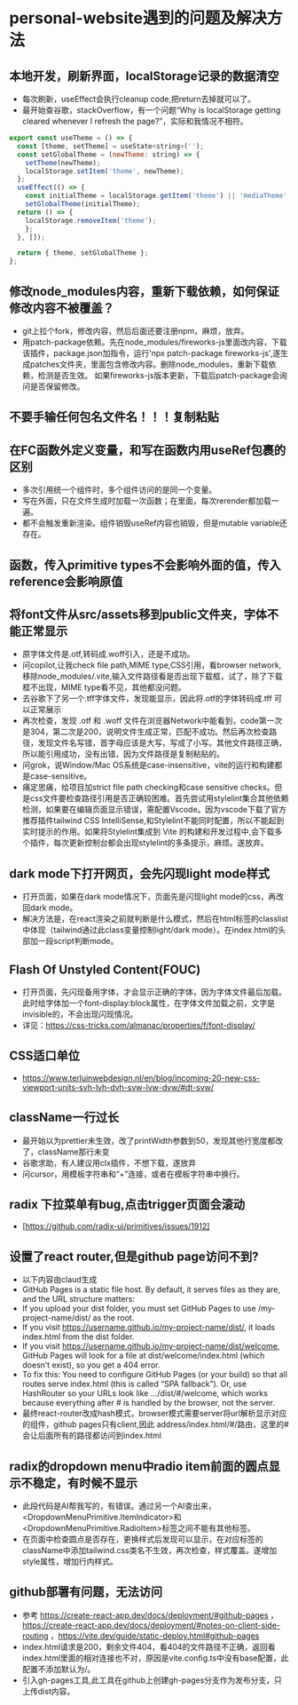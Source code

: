 # personal-website遇到的问题及解决方法

## 本地开发，刷新界面，localStorage记录的数据清空

* 每次刷新，useEffect会执行cleanup code,把return去掉就可以了。
* 最开始查谷歌，stackOverflow，有一个问题“Why is localStorage getting cleared whenever I refresh the page?”，实际和我情况不相符。

```javascript
export const useTheme = () => {
  const [theme, setTheme] = useState<string>('');
  const setGlobalTheme = (newTheme: string) => {
    setTheme(newTheme);
    localStorage.setItem('theme', newTheme);
  };
  useEffect(() => {
    const initialTheme = localStorage.getItem('theme') || 'mediaTheme';
    setGlobalTheme(initialTheme);
  return () => {
    localStorage.removeItem('theme');
    };
  }, []);

  return { theme, setGlobalTheme };
};
```

## 修改node_modules内容，重新下载依赖，如何保证修改内容不被覆盖？

* git上拉个fork，修改内容，然后后面还要注册npm，麻烦，放弃。
* 用patch-package依赖。先在node_modules/fireworks-js里面改内容，下载该插件，package.json加指令，运行'npx patch-package fireworks-js',遂生成patches文件夹，里面包含修改内容。删除node_modules，重新下载依赖，检测是否生效。 如果fireworks-js版本更新，下载后patch-package会询问是否保留修改。

## 不要手输任何包名文件名！！！复制粘贴

## 在FC函数外定义变量，和写在函数内用useRef包裹的区别

* 多次引用统一个组件时，多个组件访问的是同一个变量。
* 写在外面，只在文件生成时加载一次函数；在里面，每次rerender都加载一遍。
* 都不会触发重新渲染。组件销毁useRef内容也销毁，但是mutable variable还存在。

## 函数，传入primitive types不会影响外面的值，传入reference会影响原值

## 将font文件从src/assets移到public文件夹，字体不能正常显示

* 原字体文件是.otf,转码成.woff引入，还是不成功。
* 问copilot,让我check file path,MIME type,CSS引用，看browser network,移除node_modules/.vite,输入文件路径看是否出现下载框，试了，除了下载框不出现，MIME type看不见，其他都没问题。
* 去谷歌下了另一个.tff字体文件，发现能显示，因此将.otf的字体转码成.tff 可以正常展示
* 再次检查，发现 .otf 和 .woff 文件在浏览器Network中能看到，code第一次是304，第二次是200，说明文件生成正常，匹配不成功。然后再次检查路径，发现文件名写错，首字母应该是大写，写成了小写。其他文件路径正确，所以能引用成功，没有出错，因为文件路径是复制粘贴的。
* 问grok，说Window/Mac OS系统是case-insensitive，vite的运行和构建都是case-sensitive。
* 痛定思痛，给项目加strict file path checking和case sensitive checks。但是css文件要检查路径引用是否正确较困难。首先尝试用stylelint集合其他依赖检测，如果要在编辑页面显示错误，需配置Vscode。因为vscode下载了官方推荐插件tailwind CSS IntelliSense,和Stylelint不能同时配置，所以不能起到实时提示的作用。如果将Stylelint集成到 Vite 的构建和开发过程中,会下载多个插件，每次更新控制台都会出现stylelint的多条提示，麻烦。遂放弃。

## dark mode下打开网页，会先闪现light mode样式

* 打开页面，如果在dark mode情况下，页面先是闪现light mode的css，再改回dark mode。
* 解决方法是，在react渲染之前就判断是什么模式，然后在html标签的classlist中体现（tailwind通过此class变量控制light/dark mode）。在index.html的头部加一段script判断mode。

## Flash Of Unstyled Content(FOUC)

* 打开页面，先闪现备用字体，才会显示正确的字体，因为字体文件最后加载。此时给字体加一个font-display:block属性，在字体文件加载之前，文字是invisible的，不会出现闪现情况。
* 详见：<https://css-tricks.com/almanac/properties/f/font-display/>

## CSS适口单位

* <https://www.terluinwebdesign.nl/en/blog/incoming-20-new-css-viewport-units-svh-lvh-dvh-svw-lvw-dvw/#dt-svw/>

## className一行过长

* 最开始以为prettier未生效，改了printWidth参数到50，发现其他行宽度都改了，className那行未变
* 谷歌求助，有人建议用clx插件，不想下载，遂放弃
* 问cursor，用模板字符串和“+”连接，或者在模板字符串中换行。

## radix 下拉菜单有bug,点击trigger页面会滚动

* [https://github.com/radix-ui/primitives/issues/1912]

## 设置了react router,但是github page访问不到?

* 以下内容由claud生成
* GitHub Pages is a static file host. By default, it serves files as they are, and the URL structure matters:
* If you upload your dist folder, you must set GitHub Pages to use /my-project-name/dist/ as the root.
* If you visit https://username.github.io/my-project-name/dist/, it loads index.html from the dist folder.
* If you visit https://username.github.io/my-project-name/dist/welcome, GitHub Pages will look for a file at dist/welcome/index.html (which doesn’t exist), so you get a 404 error.
* To fix this:
  You need to configure GitHub Pages (or your build) so that all routes serve index.html (this is called “SPA fallback”).
  Or, use HashRouter so your URLs look like .../dist/#/welcome, which works because everything after # is handled by the browser, not the server.
* 最终react-router改成hash模式，browser模式需要server将url解析显示对应的组件，github pages只有client,因此 address/index.html/#/路由，这里的#会让后面所有的路径都访问到index.html 

## radix的dropdown menu中radio item前面的圆点显示不稳定，有时候不显示

* 此段代码是AI帮我写的，有错误。通过另一个AI查出来，<DropdownMenuPrimitive.ItemIndicator>和<DropdownMenuPrimitive.RadioItem>标签之间不能有其他标签。
* 在页面中检查圆点是否存在，更换样式后发现可以显示，在对应标签的className中添加tailwind.css类名不生效，再次检查，样式覆盖。遂增加style属性，增加行内样式。

## github部署有问题，无法访问

* 参考 https://create-react-app.dev/docs/deployment/#github-pages ，https://create-react-app.dev/docs/deployment/#notes-on-client-side-routing ，https://vite.dev/guide/static-deploy.html#github-pages
* index.html请求是200，剩余文件404，看404的文件路径不正确，返回看index.html里面的相对连接也不对，原因是vite.config.ts中没有base配置，此配置不添加默认为/。
* 引入gh-pages工具,此工具在github上创建gh-pages分支作为发布分支，只上传dist内容。 